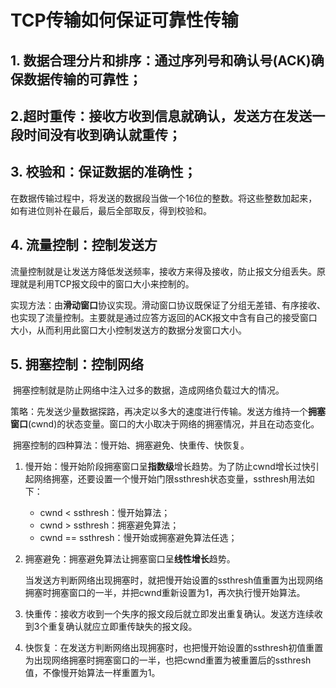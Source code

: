 # TCP传输如何保证可靠性传输

## 1. 数据合理分片和排序：通过序列号和确认号(ACK)确保数据传输的可靠性；

## 2.超时重传：接收方收到信息就确认，发送方在发送一段时间没有收到确认就重传；

## 3. 校验和：保证数据的准确性；

​	在数据传输过程中，将发送的数据段当做一个16位的整数。将这些整数加起来，如有进位则补在最后，最后全部取反，得到校验和。

## 4. 流量控制：控制发送方

​	流量控制就是让发送方降低发送频率，接收方来得及接收，防止报文分组丢失。原理就是利用TCP报文段中的窗口大小来控制的。

​	实现方法：由**滑动窗口**协议实现。滑动窗口协议既保证了分组无差错、有序接收、也实现了流量控制。主要就是通过应答方返回的ACK报文中含有自己的接受窗口大小，从而利用此窗口大小控制发送方的数据分发窗口大小。

## 5. 拥塞控制：控制网络

​	拥塞控制就是防止网络中注入过多的数据，造成网络负载过大的情况。

​	策略：先发送少量数据探路，再决定以多大的速度进行传输。发送方维持一个**拥塞窗口**(cwnd)的状态变量。窗口的大小取决于网络的拥塞情况，并且在动态变化。

​	拥塞控制的四种算法：慢开始、拥塞避免、快重传、快恢复。

1.  慢开始：慢开始阶段拥塞窗口呈**指数级**增长趋势。为了防止cwnd增长过快引起网络拥塞，还要设置一个慢开始门限ssthresh状态变量，ssthresh用法如下：
    -   cwnd < ssthresh：慢开始算法；
    -   cwnd > ssthresh：拥塞避免算法；
    -   cwnd == ssthresh：慢开始或拥塞避免算法任选；

2.  拥塞避免：拥塞避免算法让拥塞窗口呈**线性增长**趋势。

    当发送方判断网络出现拥塞时，就把慢开始设置的ssthresh值重置为出现网络拥塞时拥塞窗口的一半，并把cwnd重新设置为1，再次执行慢开始算法。

2.  快重传：接收方收到一个失序的报文段后就立即发出重复确认。发送方连续收到3个重复确认就应立即重传缺失的报文段。

3.  快恢复：在发送方判断网络出现拥塞时，也把慢开始设置的ssthresh初值重置为出现网络拥塞时拥塞窗口的一半，也把cwnd重置为被重置后的ssthresh值，不像慢开始算法一样重置为1。

​	

​	

